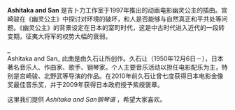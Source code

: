 

**Ashitaka and San**
是吉卜力工作室于1997年推出的动画电影幽灵公主的插曲。宫崎骏在《幽灵公主》中探讨对环境的破坏，和人是否能够与自然真正和平共处等问题。《幽灵公主》的背景设定在日本的室町时代，这是中古时代进入近代的一段转变期，征夷大将军的权势大幅的衰弱。

_  
Ashitaka and San_
此曲是由久石让所创作。久石让（1950年12月6日－），日本著名音乐人、作曲家、歌手、钢琴家。个人主要音乐活动以担任电影配乐为主，特别是宫崎骏、北野武等导演的作品。在2010年前久石让曾七度获得日本电影金像奖最佳音乐奖，并于2009年获得日本政府授予紫绶褒章。

  
这里我们提供 _Ashitaka and San钢琴谱_ ，希望大家喜欢。

